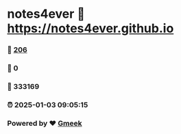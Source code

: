 # notes4ever :link: https://notes4ever.github.io 
### :page_facing_up: [206](https://notes4ever.github.io/tag.html) 
### :speech_balloon: 0 
### :hibiscus: 333169 
### :alarm_clock: 2025-01-03 09:05:15 
### Powered by :heart: [Gmeek](https://github.com/Meekdai/Gmeek)
